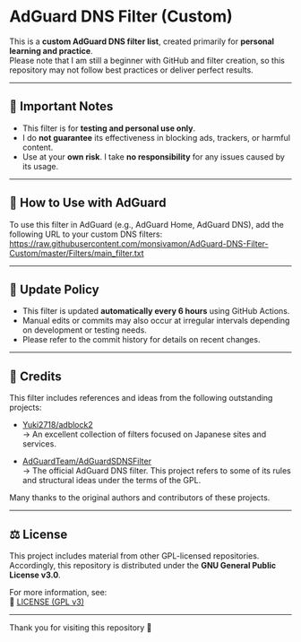 # AdGuard DNS Filter (Custom)

This is a **custom AdGuard DNS filter list**, created primarily for **personal learning and practice**.  
Please note that I am still a beginner with GitHub and filter creation, so this repository may not follow best practices or deliver perfect results.

---

## 📌 Important Notes

- This filter is for **testing and personal use only**.
- I do **not guarantee** its effectiveness in blocking ads, trackers, or harmful content.
- Use at your **own risk**. I take **no responsibility** for any issues caused by its usage.

---

## 🔗 How to Use with AdGuard

To use this filter in AdGuard (e.g., AdGuard Home, AdGuard DNS), add the following URL to your custom DNS filters:
https://raw.githubusercontent.com/monsivamon/AdGuard-DNS-Filter-Custom/master/Filters/main_filter.txt

---

## 🔄 Update Policy

- This filter is updated **automatically every 6 hours** using GitHub Actions.
- Manual edits or commits may also occur at irregular intervals depending on development or testing needs.
- Please refer to the commit history for details on recent changes.

---

## 📝 Credits

This filter includes references and ideas from the following outstanding projects:

- [Yuki2718/adblock2](https://github.com/Yuki2718/adblock2)  
  → An excellent collection of filters focused on Japanese sites and services.

- [AdGuardTeam/AdGuardSDNSFilter](https://github.com/AdguardTeam/AdGuardSDNSFilter)  
  → The official AdGuard DNS filter. This project refers to some of its rules and structural ideas under the terms of the GPL.

Many thanks to the original authors and contributors of these projects.

---

## ⚖️ License

This project includes material from other GPL-licensed repositories.  
Accordingly, this repository is distributed under the **GNU General Public License v3.0**.

For more information, see:  
📄 [LICENSE (GPL v3)](https://www.gnu.org/licenses/gpl-3.0.en.html)

---

Thank you for visiting this repository 🙌


